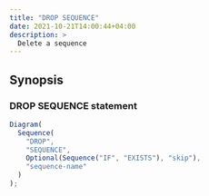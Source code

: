 ```yaml
---
title: "DROP SEQUENCE"
date: 2021-10-21T14:00:44+04:00
description: >
  Delete a sequence
---
```


## Synopsis

### DROP SEQUENCE statement

```js {.rr}
Diagram(
  Sequence(
    "DROP",
    "SEQUENCE",
    Optional(Sequence("IF", "EXISTS"), "skip"),
    "sequence-name"
  )
);
```
